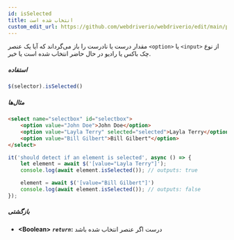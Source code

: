 ```yaml
---
id: isSelected
title: انتخاب شده است
custom_edit_url: https://github.com/webdriverio/webdriverio/edit/main/packages/webdriverio/src/commands/element/isSelected.ts
---
```


مقدار درست یا نادرست را باز می‌گرداند که آیا یک عنصر `<option>` یا `<input>` از نوع 
چک باکس یا رادیو در حال حاضر انتخاب شده است یا خیر.

##### استفاده

```js
$(selector).isSelected()
```

##### مثال‌ها

```html title="index.html"
<select name="selectbox" id="selectbox">
    <option value="John Doe">John Doe</option>
    <option value="Layla Terry" selected="selected">Layla Terry</option>
    <option value="Bill Gilbert">Bill Gilbert"</option>
</select>

```

```js title="isSelected.js"
it('should detect if an element is selected', async () => {
    let element = await $('[value="Layla Terry"]');
    console.log(await element.isSelected()); // outputs: true

    element = await $('[value="Bill Gilbert"]')
    console.log(await element.isSelected()); // outputs: false
});
```

##### بازگشتی

- **&lt;Boolean&gt;**
            **<code><var>return</var></code>:**  درست اگر عنصر انتخاب شده باشد